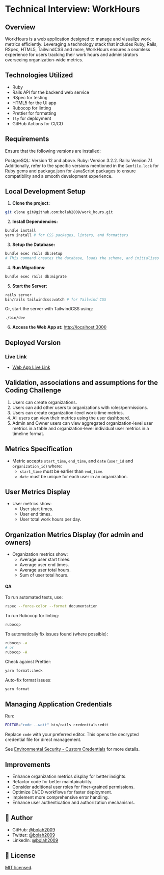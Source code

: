 # Technical Interview: WorkHours

## Overview

WorkHours is a web application designed to manage and visualize work metrics efficiently. Leveraging a technology stack that includes Ruby, Rails, RSpec, HTML5, TailwindCSS and more, WorkHours ensures a seamless experience for users tracking their work hours and administrators overseeing organization-wide metrics.

## Technologies Utilized

- Ruby
- Rails API for the backend web service
- RSpec for testing
- HTML5 for the UI app
- Rubocop for linting
- Prettier for formatting
- `fly` for deployment
- GitHub Actions for CI/CD

## Requirements

Ensure that the following versions are installed:

PostgreSQL: Version 12 and above.
Ruby: Version 3.2.2.
Rails: Version 7.1.
Additionally, refer to the specific versions mentioned in the `Gemfile.lock` for Ruby gems and package.json for JavaScript packages to ensure compatibility and a smooth development experience.

## Local Development Setup

1. **Clone the project:**

```bash
git clone git@github.com:bolah2009/work_hours.git
```

2. **Install Dependencies:**

```bash
bundle install
yarn install # for CSS packages, linters, and formatters
```

3. **Setup the Database:**

```bash
bundle exec rails db:setup
# This command creates the database, loads the schema, and initializes it with seed data.
```

4. **Run Migrations:**

```bash
bundle exec rails db:migrate
```

5. **Start the Server:**

```bash
rails server
bin/rails tailwindcss:watch # for Tailwind CSS
```

Or, start the server with TailwindCSS using:

```bash
./bin/dev
```

6. **Access the Web App at:** [http://localhost:3000](http://localhost:3000)

## Deployed Version

### Live Link

- [Web App Live Link](https://work_hours.bolabuari.com)

## Validation, associations and assumptions for the Coding Challenge

1. Users can create organizations.
2. Users can add other users to organizations with roles/permissions.
3. Users can create organization-level work-time metrics.
4. All users can view their metrics using the user dashboard.
5. Admin and Owner users can view aggregated organization-level user metrics in a table and organization-level individual user metrics in a timeline format.

## Metrics Specification

- Metric accepts `start_time`, `end_time`, and `date` (`user_id` and `organization_id`) where:
  - `start_time` must be earlier than `end_time`.
  - `date` must be unique for each user in an organization.

## User Metrics Display

- User metrics show:
  - User start times.
  - User end times.
  - User total work hours per day.

## Organization Metrics Display (for admin and owners)

- Organization metrics show:
  - Average user start times.
  - Average user end times.
  - Average user total hours.
  - Sum of user total hours.

#### QA

To run automated tests, use:

```bash
rspec --force-color --format documentation
```

To run Rubocop for linting:

```bash
rubocop
```

To automatically fix issues found (where possible):

```bash
rubocop -a
# or
rubocop -A
```

Check against Prettier:

```bash
yarn format:check
```

Auto-fix format issues:

```bash
yarn format
```

## Managing Application Credentials

Run:

```bash
EDITOR="code --wait" bin/rails credentials:edit
```

Replace `code` with your preferred editor. This opens the decrypted credential file for direct management.

See [Environmental Security - Custom Credentials](https://edgeguides.rubyonrails.org/security.html#custom-credentials) for more details.

## Improvements

- Enhance organization metrics display for better insights.
- Refactor code for better maintainability.
- Consider additional user roles for finer-grained permissions.
- Optimize CI/CD workflows for faster deployment.
- Implement more comprehensive error handling.
- Enhance user authentication and authorization mechanisms.

## 👤 Author

- GitHub: [@bolah2009](https://github.com/bolah2009)
- Twitter: [@bolah2009](https://twitter.com/bolah2009)
- LinkedIn: [@bolah2009](https://www.linkedin.com/in/bolah2009/)

## 📝 License

[MIT licensed](./LICENSE).
